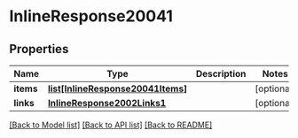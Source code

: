 # InlineResponse20041

## Properties
Name | Type | Description | Notes
------------ | ------------- | ------------- | -------------
**items** | [**list[InlineResponse20041Items]**](InlineResponse20041Items.md) |  | [optional] 
**links** | [**InlineResponse2002Links1**](InlineResponse2002Links1.md) |  | [optional] 

[[Back to Model list]](../README.md#documentation-for-models) [[Back to API list]](../README.md#documentation-for-api-endpoints) [[Back to README]](../README.md)



